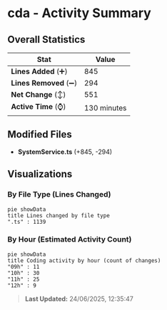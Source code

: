 # cda - Activity Summary 

## Overall Statistics

| Stat                   | Value                                                             |
| ---------------------- | ----------------------------------------------------------------- |
| **Lines Added** (➕)   | 845                                          |
| **Lines Removed** (➖) | 294                                        |
| **Net Change** (↕)    | 551                |
| **Active Time** (⌚)   | 130 minutes |


## Modified Files
- **SystemService.ts** (+845, -294)

## Visualizations

### By File Type (Lines Changed)

```mermaid
pie showData
title Lines changed by file type
".ts" : 1139
```

### By Hour (Estimated Activity Count)

```mermaid
pie showData
title Coding activity by hour (count of changes)
"09h" : 11
"10h" : 30
"11h" : 25
"12h" : 9
```


> **Last Updated:** 24/06/2025, 12:35:47